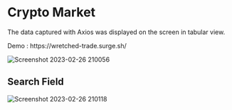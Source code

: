 <h1> Crypto Market </h1>

The data captured with Axios was displayed on the screen in tabular view.
<p> Demo : https://wretched-trade.surge.sh/
</p>



![Screenshot 2023-02-26 210056](https://user-images.githubusercontent.com/95571155/221428382-2503430e-38b3-4360-ab83-d8f8401beae4.png)


<h2> Search Field </h2>


![Screenshot 2023-02-26 210118](https://user-images.githubusercontent.com/95571155/221428393-4dcd3da2-4028-4dfb-af32-1f7e48a5305f.png)
